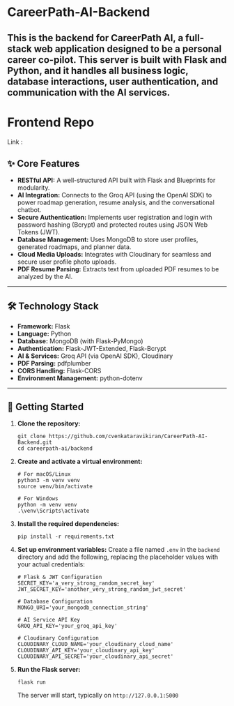 # CareerPath-AI-Backend
This is the backend for CareerPath AI, a full-stack web application designed to be a personal career co-pilot. This server is built with Flask and Python, and it handles all business logic, database interactions, user authentication, and communication with the AI services.
---
# Frontend Repo 
  Link : 

## ✨ Core Features

- **RESTful API:** A well-structured API built with Flask and Blueprints for modularity.
- **AI Integration:** Connects to the Groq API (using the OpenAI SDK) to power roadmap generation, resume analysis, and the conversational chatbot.
- **Secure Authentication:** Implements user registration and login with password hashing (Bcrypt) and protected routes using JSON Web Tokens (JWT).
- **Database Management:** Uses MongoDB to store user profiles, generated roadmaps, and planner data.
- **Cloud Media Uploads:** Integrates with Cloudinary for seamless and secure user profile photo uploads.
- **PDF Resume Parsing:** Extracts text from uploaded PDF resumes to be analyzed by the AI.

---

## 🛠️ Technology Stack

- **Framework:** Flask
- **Language:** Python
- **Database:** MongoDB (with Flask-PyMongo)
- **Authentication:** Flask-JWT-Extended, Flask-Bcrypt
- **AI & Services:** Groq API (via OpenAI SDK), Cloudinary
- **PDF Parsing:** pdfplumber
- **CORS Handling:** Flask-CORS
- **Environment Management:** python-dotenv

----
## 🚀 Getting Started

1.  **Clone the repository:**
    ```
    git clone https://github.com/cvenkataravikiran/CareerPath-AI-Backend.git
    cd careerpath-ai/backend
    ```

2.  **Create and activate a virtual environment:**
    ```
    # For macOS/Linux
    python3 -m venv venv
    source venv/bin/activate

    # For Windows
    python -m venv venv
    .\venv\Scripts\activate
    ```

3.  **Install the required dependencies:**
    ```
    pip install -r requirements.txt
    ```

4.  **Set up environment variables:**
    Create a file named `.env` in the `backend` directory and add the following, replacing the placeholder values with your actual credentials:

    ```.env
    # Flask & JWT Configuration
    SECRET_KEY='a_very_strong_random_secret_key'
    JWT_SECRET_KEY='another_very_strong_random_jwt_secret'

    # Database Configuration
    MONGO_URI='your_mongodb_connection_string'

    # AI Service API Key
    GROQ_API_KEY='your_groq_api_key'

    # Cloudinary Configuration
    CLOUDINARY_CLOUD_NAME='your_cloudinary_cloud_name'
    CLOUDINARY_API_KEY='your_cloudinary_api_key'
    CLOUDINARY_API_SECRET='your_cloudinary_api_secret'
    ```

5.  **Run the Flask server:**
    ```
    flask run
    ```
    The server will start, typically on `http://127.0.0.1:5000`
